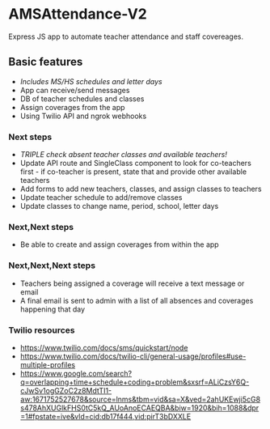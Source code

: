 # AMSAttendance-V2
Express JS app to automate teacher attendance and staff covereages.

## Basic features
- *Includes MS/HS schedules and letter days*
- App can receive/send messages
- DB of teacher schedules and classes
- Assign coverages from the app
- Using Twilio API and ngrok webhooks

### Next steps
- *TRIPLE check absent teacher classes and available teachers!*
- Update API route and SingleClass component to look for co-teachers first - if co-teacher is present, state that and provide other available teachers
- Add forms to add new teachers, classes, and assign classes to teachers
- Update teacher schedule to add/remove classes
- Update classes to change name, period, school, letter days

### Next,Next steps
- Be able to create and assign coverages from within the app

### Next,Next,Next steps
- Teachers being assigned a coverage will receive a text message or email
- A final email is sent to admin with a list of all absences and coverages happening that day

### Twilio resources
- https://www.twilio.com/docs/sms/quickstart/node
- https://www.twilio.com/docs/twilio-cli/general-usage/profiles#use-multiple-profiles
- https://www.google.com/search?q=overlapping+time+schedule+coding+problem&sxsrf=ALiCzsY6Q-cJwSv1ogGZoC2z8MdtTI1-aw:1671752527678&source=lnms&tbm=vid&sa=X&ved=2ahUKEwji5cG8s478AhXUGlkFHS0tC5kQ_AUoAnoECAEQBA&biw=1920&bih=1088&dpr=1#fpstate=ive&vld=cid:db17f444,vid:pirT3bDXXLE